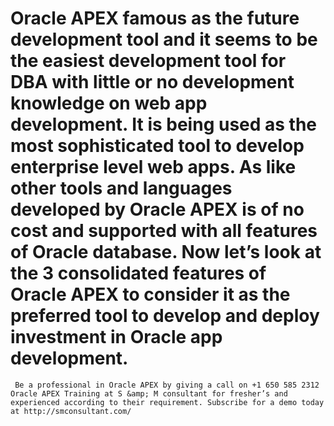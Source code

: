# Oracle APEX famous as the future development tool and it seems to be the easiest development tool for DBA with little or no development knowledge on web app development. It is being used as the most sophisticated tool to develop enterprise level web apps. As like other tools and languages developed by Oracle APEX is of no cost and supported with all features of Oracle database. Now let’s look at the 3 consolidated features of Oracle APEX to consider it as the preferred tool to develop and deploy investment in Oracle app development. 
     Be a professional in Oracle APEX by giving a call on +1 650 585 2312 Oracle APEX Training at S &amp; M consultant for fresher’s and experienced according to their requirement. Subscribe for a demo today at http://smconsultant.com/
